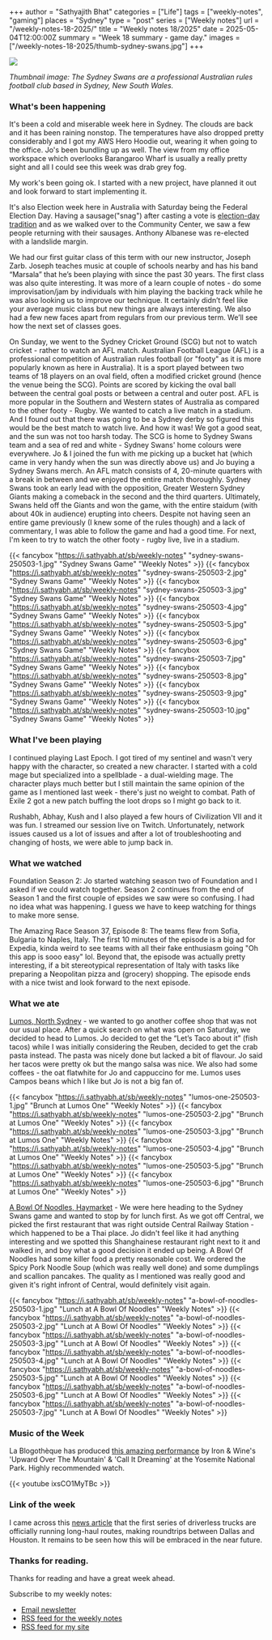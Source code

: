 +++
author = "Sathyajith Bhat"
categories = ["Life"]
tags = ["weekly-notes", "gaming"]
places = "Sydney"
type = "post"
series = ["Weekly notes"]
url = "/weekly-notes-18-2025/"
title = "Weekly notes 18/2025"
date = 2025-05-04T12:00:00Z
summary = "Week 18 summary - game day."
images = ["/weekly-notes-18-2025/thumb-sydney-swans.jpg"]
+++

![](thumb-sydney-swans.jpg)

_Thumbnail image: The Sydney Swans are a professional Australian rules football club based in Sydney, New South Wales._

### What's been happening

It's been a cold and miserable week here in Sydney. The clouds are back and it has been raining nonstop. The temperatures have also dropped pretty considerably and I got my AWS Hero Hoodie out, wearing it when going to the office. Jo's been bundling up as well. The view from my office workspace which overlooks Barangaroo Wharf is usually a really pretty sight and all I could see this week was drab grey fog.

My work's been going ok. I started with a new project, have planned it out and look forward to start implementing it.

It's also Election week here in Australia with Saturday being the Federal Election Day. Having a sausage("snag") after casting a vote is [election-day tradition](https://www.moadoph.gov.au/explore/democracy/the-sizzling-history-of-the-democracy-sausage) and as we walked over to the Community Center, we saw a few people returning with their sausages. Anthony Albanese was re-elected with a landslide margin. 

We had our first guitar class of this term with our new instructor, Joseph Zarb. Joseph teaches music at couple of schools nearby and has his band “Marsala” that he’s been playing with since the past 30 years. The first class was also quite interesting. It was more of a learn couple of notes - do some improvisation/jam by individuals with him playing the backing track while he was also looking us to improve our technique. It certainly didn’t feel like your average music class but new things are always interesting. We also had a few new faces apart from regulars from our previous term. We’ll see how the next set of classes goes.

On Sunday, we went to the Sydney Cricket Ground (SCG) but not to watch cricket - rather to watch an AFL match. Australian Football League (AFL) is a professional competition of Australian rules football (or "footy" as it is more popularly known as here in Australia). It is a sport played between two teams of 18 players on an oval field, often a modified cricket ground (hence the venue being the SCG). Points are scored by kicking the oval ball between the central goal posts or between a central and outer post. AFL is more popular in the Southern and Western states of Australia as compared to the other footy - Rugby. We wanted to catch a live match in a stadium. And I found out that there was going to be a Sydney derby so figured this would be the best match to watch live. And how it was! We got a good seat, and the sun was not too harsh today. The SCG is home to Sydney Swans team and a sea of red and white - Sydney Swans' home colours were everywhere. Jo & I joined the fun with me picking up a bucket hat (which came in very handy when the sun was directly above us) and Jo buying a Sydney Swans merch. An AFL match consists of 4, 20-minute quarters with a break in between and we enjoyed the entire match thoroughly. Sydney Swans took an early lead with the opposition, Greater Western Sydney Giants making a comeback in the second and the third quarters. Ultimately, Swans held off the Giants and won the game, with the entire staidum (with about 40k in audience) erupting into cheers. Despite not having seen an entire game previously (I knew some of the rules though) and a lack of commentary, I was able to follow the game and had a good time. For next, I'm keen to try to watch the other footy - rugby live, live in a stadium.

  {{< fancybox "https://i.sathyabh.at/sb/weekly-notes" "sydney-swans-250503-1.jpg" "Sydney Swans Game" "Weekly Notes" >}}
  {{< fancybox "https://i.sathyabh.at/sb/weekly-notes" "sydney-swans-250503-2.jpg" "Sydney Swans Game" "Weekly Notes" >}}
  {{< fancybox "https://i.sathyabh.at/sb/weekly-notes" "sydney-swans-250503-3.jpg" "Sydney Swans Game" "Weekly Notes" >}}
  {{< fancybox "https://i.sathyabh.at/sb/weekly-notes" "sydney-swans-250503-4.jpg" "Sydney Swans Game" "Weekly Notes" >}}
  {{< fancybox "https://i.sathyabh.at/sb/weekly-notes" "sydney-swans-250503-5.jpg" "Sydney Swans Game" "Weekly Notes" >}}
  {{< fancybox "https://i.sathyabh.at/sb/weekly-notes" "sydney-swans-250503-6.jpg" "Sydney Swans Game" "Weekly Notes" >}}
  {{< fancybox "https://i.sathyabh.at/sb/weekly-notes" "sydney-swans-250503-7.jpg" "Sydney Swans Game" "Weekly Notes" >}}
  {{< fancybox "https://i.sathyabh.at/sb/weekly-notes" "sydney-swans-250503-8.jpg" "Sydney Swans Game" "Weekly Notes" >}}
  {{< fancybox "https://i.sathyabh.at/sb/weekly-notes" "sydney-swans-250503-9.jpg" "Sydney Swans Game" "Weekly Notes" >}}
  {{< fancybox "https://i.sathyabh.at/sb/weekly-notes" "sydney-swans-250503-10.jpg" "Sydney Swans Game" "Weekly Notes" >}}


### What I've been playing

I continued playing Last Epoch. I got tired of my sentinel and wasn't very happy with the character, so created a new character. I started with a cold mage but specialized into a spellblade - a dual-wielding mage. The character plays much better but I still maintain the same opinion of the game as I mentioned last week - there's just no weight to combat. Path of Exile 2 got a new patch buffing the loot drops so I might go back to it.

Rushabh, Abhay, Kush and I also played a few hours of Civilization VII and it was fun. I streamed our session live on Twitch. Unfortunately, network issues caused us a lot of issues and after a lot of troubleshooting and changing of hosts, we were able to jump back in.

### What we watched

Foundation Season 2: Jo started watching season two of Foundation and I asked if we could watch together. Season 2 continues from the end of Season 1 and the first couple of epsides we saw were so confusing. I had no idea what was happening. I guess we have to keep watching for things to make more sense.

The Amazing Race Season 37, Episode 8: The teams flew from Sofia, Bulgaria to Naples, Italy. The first 10 minutes of the episode is a big ad for Expedia, kinda weird to see teams with all their fake enthusiasm going "Oh this app is sooo easy" lol. Beyond that, the episode was actually pretty interesting, if a bit stereotypical representation of Italy with tasks like preparing a Neopolitan pizza and (grocery) shopping. The episode ends with a nice twist and look forward to the next episode.

### What we ate

[Lumos, North Sydney](https://maps.app.goo.gl/xPgTgtMWu7QNYQH47) - we wanted to go another coffee shop that was not our usual place. After a quick search on what was open on Saturday, we decided to head to Lumos. Jo decided to get the “Let’s Taco about it” (fish tacos) while I was initially considering the Reuben, decided to get the crab pasta instead. The pasta was nicely done but lacked a bit of flavour. Jo said her tacos were pretty ok but the mango salsa was nice. We also had some coffees - the oat flatwhite for Jo and cappuccino for me. Lumos uses Campos beans which I like but Jo is not a big fan of.

  {{< fancybox "https://i.sathyabh.at/sb/weekly-notes" "lumos-one-250503-1.jpg" "Brunch at Lumos One" "Weekly Notes" >}}
  {{< fancybox "https://i.sathyabh.at/sb/weekly-notes" "lumos-one-250503-2.jpg" "Brunch at Lumos One" "Weekly Notes" >}}
  {{< fancybox "https://i.sathyabh.at/sb/weekly-notes" "lumos-one-250503-3.jpg" "Brunch at Lumos One" "Weekly Notes" >}}
  {{< fancybox "https://i.sathyabh.at/sb/weekly-notes" "lumos-one-250503-4.jpg" "Brunch at Lumos One" "Weekly Notes" >}}
  {{< fancybox "https://i.sathyabh.at/sb/weekly-notes" "lumos-one-250503-5.jpg" "Brunch at Lumos One" "Weekly Notes" >}}
  {{< fancybox "https://i.sathyabh.at/sb/weekly-notes" "lumos-one-250503-6.jpg" "Brunch at Lumos One" "Weekly Notes" >}}

[A Bowl Of Noodles, Haymarket](https://maps.app.goo.gl/8wtNUrSyEutybRM5A) - We were here heading to the Sydney Swans game and wanted to stop by for lunch first. As we got off Central, we picked the first restaurant that was right outside Central Railway Station - which happened to be a Thai place. Jo didn't feel like it had anything interesting and we spotted this Shanghainese restaurant right next to it and walked in, and boy what a good decision it ended up being. A Bowl Of Noodles had some killer food a pretty reasonable cost. We ordered the Spicy Pork Noodle Soup (which was really well done) and some dumplings and scallion pancakes. The quality as I mentioned was really good and given it's right infront of Central, would definitely visit again.

  {{< fancybox "https://i.sathyabh.at/sb/weekly-notes" "a-bowl-of-noodles-250503-1.jpg" "Lunch at A Bowl Of Noodles" "Weekly Notes" >}}
  {{< fancybox "https://i.sathyabh.at/sb/weekly-notes" "a-bowl-of-noodles-250503-2.jpg" "Lunch at A Bowl Of Noodles" "Weekly Notes" >}}
  {{< fancybox "https://i.sathyabh.at/sb/weekly-notes" "a-bowl-of-noodles-250503-3.jpg" "Lunch at A Bowl Of Noodles" "Weekly Notes" >}}
  {{< fancybox "https://i.sathyabh.at/sb/weekly-notes" "a-bowl-of-noodles-250503-4.jpg" "Lunch at A Bowl Of Noodles" "Weekly Notes" >}}
  {{< fancybox "https://i.sathyabh.at/sb/weekly-notes" "a-bowl-of-noodles-250503-5.jpg" "Lunch at A Bowl Of Noodles" "Weekly Notes" >}}
  {{< fancybox "https://i.sathyabh.at/sb/weekly-notes" "a-bowl-of-noodles-250503-6.jpg" "Lunch at A Bowl Of Noodles" "Weekly Notes" >}}
  {{< fancybox "https://i.sathyabh.at/sb/weekly-notes" "a-bowl-of-noodles-250503-7.jpg" "Lunch at A Bowl Of Noodles" "Weekly Notes" >}}

### Music of the Week

La Blogothèque has produced [this amazing performance](https://www.youtube.com/watch?v=ixsCO1MyTBc) by Iron & Wine's 'Upward Over The Mountain' & 'Call It Dreaming' at the Yosemite National Park. Highly recommended watch.

{{< youtube ixsCO1MyTBc >}}

### Link of the week

I came across this [news article](https://edition.cnn.com/2025/05/01/business/first-driverless-semis-started-regular-routes) that the first series of driverless trucks are officially running long-haul routes, making roundtrips between Dallas and Houston. It remains to be seen how this will be embraced in the near future.


### Thanks for reading.

Thanks for reading and have a great week ahead.

Subscribe to my weekly notes:

- [Email newsletter](https://sathyabhat.substack.com/)
- [RSS feed for the weekly notes](https://sathyabh.at/series/weekly-notes/index.xml)
- [RSS feed for my site](https://sathyabh.at/index.xml)

